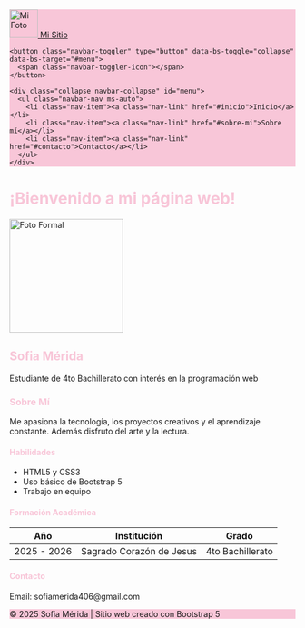<!DOCTYPE html>
<html lang="es">
<head>
<meta charset="UTF-8">
<meta name="viewport" content="width=device-width, initial-scale=1">
<title>Mi Página Web</title>
<link href="https://cdn.jsdelivr.net/npm/bootstrap@5.3.0/dist/css/bootstrap.min.css" rel="stylesheet">

<!-- Estilos personalizados -->
<style>
  h1, h2, h3, h4 {
    color: #f8c6d8; /* rosa pastel para los encabezados */
  }
  .navbar, footer {
    background-color: #f8c6d8 !important; /* rosa pastel para navbar y footer */
  }
</style>

</head>
<body>

<!-- Navbar con imagen en el encabezado -->
<nav class="navbar navbar-expand-lg navbar-dark">
  <div class="container">
    <!-- Imagen en el encabezado -->
    <a class="navbar-brand d-flex align-items-center" href="#">
      <img src="https://i.pinimg.com/736x/1e/2f/a0/1e2fa0a1ef2f095d077429cb5242f7bd.jpg" 
           alt="Mi Foto" 
           width="50" 
           height="50" 
           class="rounded-circle me-2">
      Mi Sitio
    </a>

    <button class="navbar-toggler" type="button" data-bs-toggle="collapse" data-bs-target="#menu">
      <span class="navbar-toggler-icon"></span>
    </button>

    <div class="collapse navbar-collapse" id="menu">
      <ul class="navbar-nav ms-auto">
        <li class="nav-item"><a class="nav-link" href="#inicio">Inicio</a></li>
        <li class="nav-item"><a class="nav-link" href="#sobre-mi">Sobre mí</a></li>
        <li class="nav-item"><a class="nav-link" href="#contacto">Contacto</a></li>
      </ul>
    </div>
  </div>
</nav>

<!-- Encabezado de bienvenida -->
<div class="container mt-5 text-center">
  <h1>¡Bienvenido a mi página web!</h1>

  <!-- Imagen formal después del encabezado -->
  <img src="https://i.pinimg.com/736x/40/84/4d/40844d31e7b6073d526731006fa70ac7.jpg" alt="Foto Formal" class="img-fluid rounded-circle mt-3" width="200">
</div>

<!-- Sección Inicio sin imagen -->
<section id="inicio" class="row mt-4">
  <div class="col-md-12 text-center">
    <h2>Sofia Mérida</h2>
    <p>Estudiante de 4to Bachillerato con interés en la programación web</p>
  </div>
</section>

<!-- Sección Sobre Mí -->
<section id="sobre-mi" class="mt-5">
  <div class="card">
    <div class="card-body">
      <h3 class="card-title">Sobre Mí</h3>
      <p class="card-text">
        Me apasiona la tecnología, los proyectos creativos y el aprendizaje constante. Además disfruto del arte y la lectura.
      </p>
    </div>
  </div>
</section>

<!-- Habilidades -->
<section class="mt-5">
  <h4>Habilidades</h4>
  <ul class="list-group">
    <li class="list-group-item">HTML5 y CSS3</li>
    <li class="list-group-item">Uso básico de Bootstrap 5</li>
    <li class="list-group-item">Trabajo en equipo</li>
  </ul>
</section>

<!-- Formación Académica -->
<section class="mt-4">
  <h4>Formación Académica</h4>
  <table class="table">
    <thead>
      <tr><th>Año</th><th>Institución</th><th>Grado</th></tr>
    </thead>
    <tbody>
      <tr><td>2025 - 2026</td><td>Sagrado Corazón de Jesus</td><td>4to Bachillerato</td></tr>
    </tbody>
  </table>
</section>

<!-- Contacto -->
<section id="contacto" class="mt-4">
  <h4>Contacto</h4>
  <p>Email: sofiamerida406@gmail.com</p>
</section>
<!-- Footer -->
<footer class="text-light text-center p-3 mt-5">
  <p>© 2025 Sofia Mérida | Sitio web creado con Bootstrap 5</p>
</footer>

<!-- Script Bootstrap -->
<script src="https://cdn.jsdelivr.net/npm/bootstrap@5.3.0/dist/js/bootstrap.bundle.min.js"></script>
</body>
</html>
